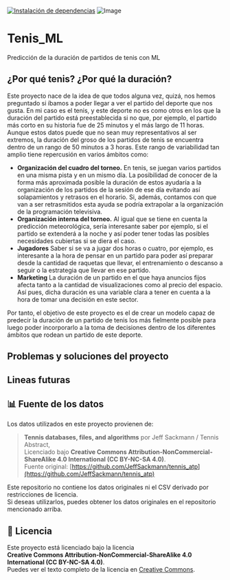 [![Instalación de dependencias](https://github.com/albamtez/Tenis_ML/actions/workflows/requirements.yml/badge.svg)](https://github.com/albamtez/Tenis_ML/actions/workflows/requirements.yml)
![Image](https://github.com/user-attachments/assets/7b5c6a1e-e93f-4caf-bae4-2aa1ba5c3098)
# Tenis_ML
Predicción de la duración de partidos de tenis con ML

## ¿Por qué tenis? ¿Por qué la duración?

Este proyecto nace de la idea de que todos alguna vez, quizá, nos hemos preguntado si íbamos a poder llegar a ver el partido del deporte que nos gusta. En mi caso es el tenis, y este deporte no es como otros en los que la duración del partido está preestablecida si no que, por ejemplo, el partido más corto en su historia fue de 25 minutos y el más largo de 11 horas. Aunque estos datos puede que no sean muy representativos al ser extremos, la duración del groso de los partidos de tenis se encuentra dentro de un rango de 50 minutos a 3 horas. Este rango de variabilidad tan amplio tiene repercusión en varios ámbitos como:
-	**Organización del cuadro del torneo.**
En tenis, se juegan varios partidos en una misma pista y en un mismo día. La posibilidad de conocer de la forma más aproximada posible la duración de estos ayudaría a la organización de los partidos de la sesión de ese día evitando así solapamientos y retrasos en el horario. Si, además, contamos con que van a ser retrasmitidos esta ayuda se podría extrapolar a la organización de la programación televisiva.
-	**Organización interna del torneo.**
Al igual que se tiene en cuenta la predicción meteorológica, sería interesante saber por ejemplo, si el partido se extenderá a la noche y así poder tener todas las posibles necesidades cubiertas si se diera el caso. 
-	**Jugadores**
Saber si se va a jugar dos horas o cuatro, por ejemplo, es interesante a la hora de pensar en un partido para poder así preparar desde la cantidad de raquetas que llevar, el entrenamiento o descanso a seguir o la estrategia que llevar en ese partido.
-	**Marketing**
La duración de un partido en el que haya anuncios fijos afecta tanto a la cantidad de visualizaciones como al precio del espacio. Así pues, dicha duración es una variable clara a tener en cuenta a la hora de tomar una decisión en este sector. 

Por tanto, el objetivo de este proyecto es el de crear un modelo capaz de predecir la duración de un partido de tenis los más fielmente posible para luego poder incorporarlo a la toma de decisiones dentro de los diferentes ámbitos que rodean un partido de este deporte. 

## Problemas y soluciones del proyecto 

## Lineas futuras


## 📊 Fuente de los datos

Los datos utilizados en este proyecto provienen de:

> **Tennis databases, files, and algorithms** por Jeff Sackmann / Tennis Abstract,  
> Licenciado bajo **Creative Commons Attribution-NonCommercial-ShareAlike 4.0 International (CC BY-NC-SA 4.0)**.  
> Fuente original: [https://github.com/JeffSackmann/tennis_atp](https://github.com/JeffSackmann/tennis_atp)  

Este repositorio no contiene los datos originales ni el CSV derivado por restricciones de licencia.  
Si deseas utilizarlos, puedes obtener los datos originales en el repositorio mencionado arriba.  
## 📜 Licencia

Este proyecto está licenciado bajo la licencia  
**Creative Commons Attribution-NonCommercial-ShareAlike 4.0 International (CC BY-NC-SA 4.0)**.  
Puedes ver el texto completo de la licencia en [Creative Commons](https://creativecommons.org/licenses/by-nc-sa/4.0/legalcode).
